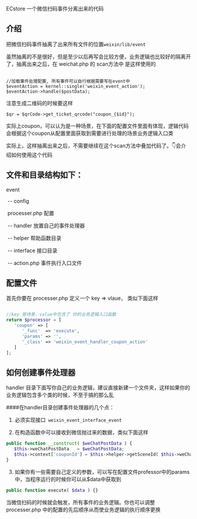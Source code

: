 ECstore 一个微信扫码事件分离出来的代码

## 介绍

把微信扫码事件抽离了出来所有文件的位置`weixin/lib/event `

虽然抽离的不是很好，但是至少以后再写会比较方便，业务逻辑也比较好的隔离开了，抽离出来之后，在 weichat.php 的 scan方法中 是这样使用的

```

//加载事件处理配置, 所有事件可以自行根据需要写在event中
$eventAction = kernel::single('weixin_event_action');
$eventAction->handle($postData);
```

注意生成二维码的时候要这样

```
$qr = $qrCode->get_ticket_qrcode("coupon_{$id}");
```

实际上coupon，可以认为是一种场景，在下面的配置文件里面有体现，逻辑代码会根据这个coupon从配置里面获取到需要进行处理的场景业务逻辑入口类



实际上，这样抽离出来之后，不需要继续在这个scan方法中叠加代码了。👇会介绍如何使用这个代码

## **文件和目录结构如下：**

event    

​	-- config 

​		 processer.php   配置    

​	-- handler   放置自己的事件处理器    

​	-- helper    帮助函数目录    

​	-- interface 接口目录    

​	-- action.php  事件执行入口文件



## **配置文件**

首先你要在 processer.php 定义一个 key => vlaue， 类似下面这样

```PHP

//key 是场景，value中包含了 你的业务逻辑入口函数
return $processor = [
   'coupon' => [
      '_func'  => 'execute',
      'params' => '',
      '_class' => 'weixin_event_handler_coupon_action'
   ]
];
```

## 如何创建事件处理器 

handler 目录下面写你自己的业务逻辑，建议直接新建一个文件夹，这样如果你的业务逻辑包含多个类的时候，不至于搞的那么乱

####在handler目录创建事件处理器的几个点：

1. 必须实现接口` weixin_event_interface_event`

1. 在构造函数中可以接收到微信抛过来的数据，类似下面这样

```PHP
public function __construct( $weChatPostData ) {
   $this->weChatPostData   = $weChatPostData;
   $this->context['couponId'] = $this->helper->getSceneId( $this->weChatPostData['EventKey'] ,$this->weChatPostData['Event']);
}
```

3. 如果你有一些需要自己定义的参数，可以写在配置文件professor中的params中，当程序运行的时候你可以从$data中获取到

```PHP
public function execute( $data ) {}
```

当微信扫码的时候就会触发，所有事件的业务逻辑。你也可以调整 processer.php 中的配置的先后顺序从而使业务逻辑的执行顺序更换